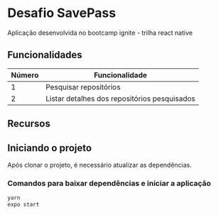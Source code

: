 # Desafio SavePass

Aplicação desenvolvida no bootcamp ignite - trilha react native

## Funcionalidades

| Número | Funcionalidade |
| - | - |
| 1 | Pesquisar repositórios |
| 2 | Listar detalhes dos repositórios pesquisados |


## Recursos

## Iniciando o projeto

Após clonar o projeto, é necessário atualizar as dependências.

### Comandos para baixar dependências e iniciar a aplicação

```bash
yarn
expo start
```
